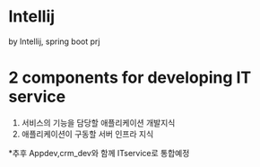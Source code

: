 # Intellij
by Intellij, spring boot prj

# 2 components for developing IT service
1. 서비스의 기능을 담당할 애플리케이션 개발지식
2. 애플리케이션이 구동할 서버 인프라 지식


*추후 Appdev,crm_dev와 함께 ITservice로 통합예정

